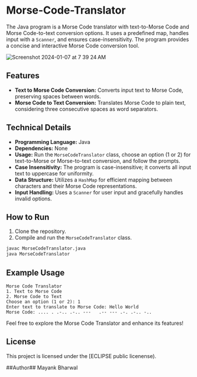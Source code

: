 # Morse-Code-Translator
The Java program is a Morse Code translator with text-to-Morse Code and Morse Code-to-text conversion options. It uses a predefined map, handles input with a `Scanner`, and ensures case-insensitivity. The program provides a concise and interactive Morse Code conversion tool.


![Screenshot 2024-01-07 at 7 39 24 AM](https://github.com/mayank-bharwal/Morse-Code-Translator/assets/119955673/8f408a3c-42c0-48d7-8615-a897d5906742)


## Features

- **Text to Morse Code Conversion:** Converts input text to Morse Code, preserving spaces between words.
- **Morse Code to Text Conversion:** Translates Morse Code to plain text, considering three consecutive spaces as word separators.

## Technical Details

- **Programming Language:** Java
- **Dependencies:** None
- **Usage:** Run the `MorseCodeTranslator` class, choose an option (1 or 2) for text-to-Morse or Morse-to-text conversion, and follow the prompts.
- **Case Insensitivity:** The program is case-insensitive; it converts all input text to uppercase for uniformity.
- **Data Structure:** Utilizes a `HashMap` for efficient mapping between characters and their Morse Code representations.
- **Input Handling:** Uses a `Scanner` for user input and gracefully handles invalid options.

## How to Run

1. Clone the repository.
2. Compile and run the `MorseCodeTranslator` class.

```bash
javac MorseCodeTranslator.java
java MorseCodeTranslator
```

## Example Usage

```plaintext
Morse Code Translator
1. Text to Morse Code
2. Morse Code to Text
Choose an option (1 or 2): 1
Enter text to translate to Morse Code: Hello World
Morse Code: .... . .-.. .-.. ---   .-- --- .-. .-.. -..
```

Feel free to explore the Morse Code Translator and enhance its features!

## License

This project is licensed under the [ECLIPSE public licenense).

##Author##
Mayank Bharwal
